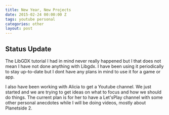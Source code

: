 ```yaml
---
title: New Year, New Projects
date: 2015-02-24 00:00:00 Z
tags: youtube personal
categories: other
layout: post
---
```


Status Update
------------

The LibGDX tutorial I had in mind never really happened but I that does not mean I have not done anything with Libgdx.
I have been using it periodically to stay up-to-date but I dont have any plans in mind to use it for a game or app.

I also have been working with Alicia to get a Youtube channel. We just started and we are trying to get ideas on what to focus and how we should do things. The current plan is for her to have a Let'sPlay channel with some other personal anecdotes while I will be doing videos, mostly about Planetside 2.
